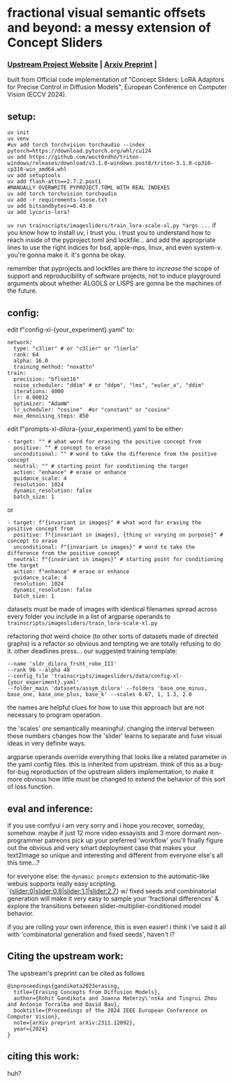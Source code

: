# fractional visual semantic offsets and beyond: a messy extension of Concept Sliders
###  [Upstream Project Website](https://sliders.baulab.info) | [Arxiv Preprint](https://arxiv.org/pdf/2311.12092.pdf) | <br>
built from Official code implementation of "Concept Sliders: LoRA Adaptors for Precise Control in Diffusion Models", European Conference on Computer Vision (ECCV 2024).

## setup:
```
uv init
uv venv
#uv add torch torchvision torchaudio --index pytorch=https://download.pytorch.org/whl/cu124
uv add https://github.com/woct0rdho/triton-windows/releases/download/v3.1.0-windows.post8/triton-3.1.0-cp310-cp310-win_amd64.whl
uv add setuptools
uv add flash-attn==2.7.2.post1
#MANUALLY OVERWRITE PYPROJECT.TOML WITH REAL INDEXES
uv add torch torchvision torchaudio
uv add -r requirements-loose.txt
uv add bitsandbytes>=0.43.0
uv add lycoris-lora?
```
`uv run trainscripts/imagesliders/train_lora-scale-xl.py *args ...`
if you know how to install uv, i trust you. i trust you to understand how to reach inside of the pyproject.toml and lockfile... and add the appropriate lines to use the right indices for bsd, apple-mps, linux, and even system-v. you're gonna make it. it's gonna be okay. 

remember that pyprojects and lockfiles are there to *increase* the scope of support and reproducibility of software projects, not to induce playground arguments about whether ALGOLS or LISPS are gonna be the machines of the future. 

## config: 
edit f"config-xl-{your_experiment}.yaml" to:
```
network:
  type: "c3lier" # or "c3lier" or "lierla"
  rank: 64
  alpha: 16.0
  training_method: "noxattn"
train:
  precision: "bfloat16"
  noise_scheduler: "ddim" # or "ddpm", "lms", "euler_a", "ddim"
  iterations: 4000
  lr: 0.00012
  optimizer: "AdamW"
  lr_scheduler: "cosine"  #or "constant" or "cosine"
  max_denoising_steps: 850
```
edit f"prompts-xl-dilora-{your_experiment}.yaml
to be either:
```
- target: "" # what word for erasing the positive concept from
  positive: "" # concept to erase
  unconditional: "" # word to take the difference from the positive concept
  neutral: "" # starting point for conditioning the target
  action: "enhance" # erase or enhance
  guidance_scale: 4
  resolution: 1024
  dynamic_resolution: false
  batch_size: 1
```
or
```
- target: f"{invariant in images}" # what word for erasing the positive concept from
  positive: f"{invariant in images}, {thing ur varying on purpose}" # concept to erase
  unconditional: f"{invariant in images}" # word to take the difference from the positive concept
  neutral: f"{invariant in images}" # starting point for conditioning the target
  action: f"enhance" # erase or enhance
  guidance_scale: 4
  resolution: 1024
  dynamic_resolution: false
  batch_size: 1
```
datasets must be made of images with identical filenames spread across every folder you include in a list of argparse operands to `trainscripts/imagesliders/train_lora-scale-xl.py`

refactoring *that* weird choice (to other sorts of datasets made of directed graphs) is a refactor so obvious and tempting we are totally refusing to do it. other deadlines press...
our suggested training template:
```
--name 'sldr_dilora_frsht_robe_III' 
--rank 96 --alpha 48 
--config_file 'trainscripts/imagesliders/data/config-xl-{your_experiment}.yaml'
--folder_main 'datasets/assym_dilora' --folders 'base_one_minus, base_one, base_one_plus, base_k' --scales 0.67, 1, 1.3, 2.0
```
the names are helpful clues for how to use this approach but are not necessary to program operation.

the 'scales' *are* semantically meaningful: changing the interval between these numbers changes how the 'slider' learns to separate and fuse visual ideas in very definite ways.

argparse operands override everything that looks like a related parameter in the yaml config files. this is inherited from upstream. think of this as a bug-for-bug reproduction of the upstream sliders implementation, to make it more obvious how little *must* be changed to extend the behavior of this sort of loss function.

## eval and inference:
if you use comfyui i am very sorry and i hope you recover, someday, somehow.
maybe if just 12 more video essayists and 3 more dormant non-programmer patreons pick up your preferred 'workflow' you'll finally figure out the obvious and very smart deployment case that makes your text2image so unique and interesting and different from everyone else's all this time...?

for everyone else: the `dynamic prompts` extension to the automatic-like webuis supports really easy scripting.
`{<slider:0>|<slider:0.8>|<slider:1.1>|<slider:2.7>} w/ fixed seeds and combinatorial generation will make it very easy to sample your 'fractional differences' & explore the transitions between slider-multiplier-conditioned model behavior. 

if you are rolling your own inference, this is even easier! i think i've said it all with 'combinatorial generation and fixed seeds', haven't i?

## Citing the upstream work:
The upstream's preprint can be cited as follows
```
@inproceedings{gandikota2023erasing,
  title={Erasing Concepts from Diffusion Models},
  author={Rohit Gandikota and Joanna Materzy\'nska and Tingrui Zhou and Antonio Torralba and David Bau},
  booktitle={Proceedings of the 2024 IEEE European Conference on Computer Vision},
  note={arXiv preprint arXiv:2311.12092},
  year={2024}
}
```

## citing this work:
huh?